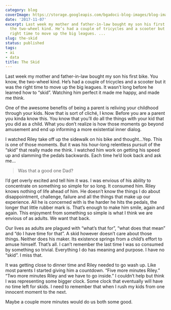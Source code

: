 ```yaml
---
category: blog
coverImage: https://storage.googleapis.com/bgadoci-blog-images/blog-images/images/blog-images/blog-post-images/large_skid_615769b02b_1.png
date: '2017-11-07'
excerpt: Last week my mother and father-in-law bought my son his first bike. You know,
  the two-wheel kind. He’s had a couple of tricycles and a scooter but it was the
  right time to move up the big leagues. ...
slug: the-skid
status: published
tags:
- ai
- data
title: The Skid
---
```


Last week my mother and father-in-law bought my son his first bike. You know, the two-wheel kind. He’s had a couple of tricycles and a scooter but it was the right time to move up the big leagues. It wasn’t long before he learned how to “skid”. Watching him perfect it made me happy, and made me think.

One of the awesome benefits of being a parent is reliving your childhood through your kids. Now that is sort of cliché, I know. Before you are a parent you kinda know this. You know that you’ll do all the things with your kid that you did as a child. What you don’t realize is how those moments go beyond amusement and end up informing a more existential inner dialog.

I watched Riley take off up the sidewalk on his bike and thought…Yep. This is one of those moments. But it was his hour-long relentless pursuit of the “skid” that really made me think. I watched him work on getting his speed up and slamming the pedals backwards. Each time he’d look back and ask me…

> Was that a good one Dad?



I’d get overly excited and tell him it was. I was envious of his ability to concentrate on something so simple for so long. It consumed him. Riley knows nothing of life ahead of him. He doesn’t know the things I do about disappointment, challenge, failure and all the things that make up our experience. All he is concerned with is the harder he hits the pedals, the longer that little rubber mark is. That’s enough to make him smile, again and again. This enjoyment from something so simple is what I think we are envious of as adults. We want that back.

Our lives as adults are plagued with “what’s that for”, “what does that mean” and “do I have time for that”. A skid however doesn’t care about those things. Neither does his maker. Its existence springs from a child’s effort to amuse himself. That’s all. I can’t remember the last time I was so consumed by something so trivial. Everything I do has meaning and purpose. I have no “skid”. I miss that.

It was getting close to dinner time and Riley needed to go wash up. Like most parents I started giving him a countdown. “Five more minutes Riley.” “Two more minutes Riley and we have to go inside.” I couldn’t help but think I was representing some bigger clock. Some clock that eventually will have no time left for skids. I need to remember that when I rush my kids from one innocent moment to the next.

Maybe a couple more minutes would do us both some good.